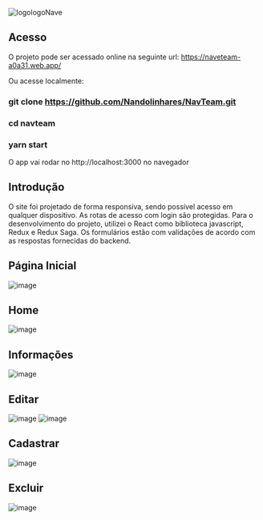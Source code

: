 ![logologoNave](https://user-images.githubusercontent.com/15971419/90840485-78a16580-e330-11ea-9944-4c81ec3089eb.png)

## Acesso

O projeto pode ser acessado online na seguinte url: https://naveteam-a0a31.web.app/

Ou acesse localmente: 
### git clone https://github.com/Nandolinhares/NavTeam.git
### cd navteam
### yarn start
O app vai rodar no http://localhost:3000 no navegador

## Introdução
O site foi projetado de forma responsiva, sendo possível acesso em qualquer dispositivo. As rotas de acesso com login são protegidas.
Para o desenvolvimento do projeto, utilizei o React como biblioteca javascript, Redux e Redux Saga. Os formulários estão com validações de acordo com as respostas fornecidas do backend.

## Página Inicial
![image](https://user-images.githubusercontent.com/15971419/90840816-6ecc3200-e331-11ea-8ffa-14588f2ec41b.png)

## Home
![image](https://user-images.githubusercontent.com/15971419/90841036-fd40b380-e331-11ea-8fab-c21d2b4e9d70.png)
## Informações
![image](https://user-images.githubusercontent.com/15971419/90841094-29f4cb00-e332-11ea-85cc-e765b9ade8eb.png)
## Editar
![image](https://user-images.githubusercontent.com/15971419/90841146-4bee4d80-e332-11ea-8e91-2babd9e2b0f4.png)
![image](https://user-images.githubusercontent.com/15971419/90841192-704a2a00-e332-11ea-8296-9c6c860dcb5f.png)
## Cadastrar
![image](https://user-images.githubusercontent.com/15971419/90841209-80620980-e332-11ea-9c11-c7440ba577ef.png)
## Excluir
![image](https://user-images.githubusercontent.com/15971419/90841285-aa1b3080-e332-11ea-9bf1-c5994e5fe77e.png)
